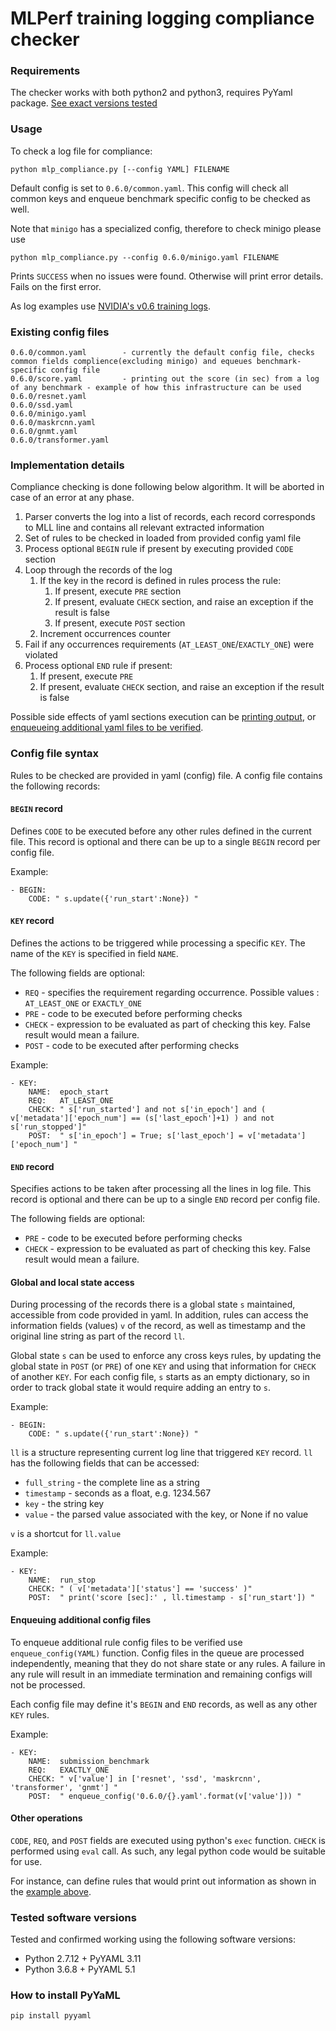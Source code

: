 # MLPerf training logging compliance checker

### Requirements
The checker works with both python2 and python3, requires PyYaml package.
[See exact versions tested](#tested-software-versions)

### Usage

To check a log file for compliance:

    python mlp_compliance.py [--config YAML] FILENAME

Default config is set to `0.6.0/common.yaml`. This config will check all common keys and enqueue benchmark specific config to be checked as well.

Note that `minigo` has a specialized config, therefore to check minigo please use

    python mlp_compliance.py --config 0.6.0/minigo.yaml FILENAME 


Prints `SUCCESS` when no issues were found. Otherwise will print error details.
Fails on the first error.

As log examples use [NVIDIA's v0.6 training logs](https://github.com/mlperf/training_results_v0.6/tree/master/NVIDIA/results).

### Existing config files

    0.6.0/common.yaml        - currently the default config file, checks common fields complience(excluding minigo) and equeues benchmark-specific config file
    0.6.0/score.yaml         - printing out the score (in sec) from a log of any benchmark - example of how this infrastructure can be used
    0.6.0/resnet.yaml        
    0.6.0/ssd.yaml
    0.6.0/minigo.yaml
    0.6.0/maskrcnn.yaml
    0.6.0/gnmt.yaml
    0.6.0/transformer.yaml

### Implementation details
Compliance checking is done following below algorithm. It will be aborted in case of an error at any phase.

1. Parser converts the log into a list of records, each record corresponds to MLL 
   line and contains all relevant extracted information
2. Set of rules to be checked in loaded from provided config yaml file
3. Process optional `BEGIN` rule if present by executing provided `CODE` section
4. Loop through the records of the log
   1. If the key in the record is defined in rules process the rule:
      1. If present, execute `PRE` section
      2. If present, evaluate `CHECK` section, and raise an exception if the result is false
      3. If present, execute `POST` section
   2. Increment occurrences counter
5. Fail if any occurrences requirements (`AT_LEAST_ONE`/`EXACTLY_ONE`) were violated
6. Process optional `END` rule if present:
   1. If present, execute `PRE`
   2. If present, evaluate `CHECK` section, and raise an exception if the result is false

Possible side effects of yaml sections execution can be [printing output](#other-operations), or [enqueueing 
additional yaml files to be verified](#enqueuing-additional-config-files).

### Config file syntax
Rules to be checked are provided in yaml (config) file. A config file contains the following records:

#### `BEGIN` record
Defines `CODE` to be executed before any other rules defined in the current file. This record is optional
and there can be up to a single `BEGIN` record per config file. 

Example:

    - BEGIN:
        CODE: " s.update({'run_start':None}) "


#### `KEY` record
Defines the actions to be triggered while processing a specific `KEY`. The name of the `KEY` is specified in field `NAME`.

The following fields are optional:
- `REQ` - specifies the requirement regarding occurrence. Possible values : `AT_LEAST_ONE` or `EXACTLY_ONE`
- `PRE` - code to be executed before performing checks
- `CHECK` - expression to be evaluated as part of checking this key. False result would mean a failure.
- `POST` - code to be executed after performing checks

Example:

    - KEY:
        NAME:  epoch_start
        REQ:   AT_LEAST_ONE
        CHECK: " s['run_started'] and not s['in_epoch'] and ( v['metadata']['epoch_num'] == (s['last_epoch']+1) ) and not s['run_stopped']"
        POST:  " s['in_epoch'] = True; s['last_epoch'] = v['metadata']['epoch_num'] "


#### `END` record
Specifies actions to be taken after processing all the lines in log file. This record is optional and
there can be up to a single `END` record per config file.

The following fields are optional:
- `PRE` - code to be executed before performing checks
- `CHECK` - expression to be evaluated as part of checking this key. False result would mean a failure.

#### Global and local state access

During processing of the records there is a global state `s` maintained, accessible from 
code provided in yaml. In addition, rules can access the information fields (values) `v`
of the record, as well as timestamp and the original line string as part of the record `ll`.

Global state `s` can be used to enforce any cross keys rules, by updating the global state 
in `POST` (or `PRE`) of one `KEY` and using that information for `CHECK` of another `KEY`.
For each config file, `s` starts as an empty dictionary, so in order to track global state 
it would require adding an entry to `s`. 

Example:

    - BEGIN:
        CODE: " s.update({'run_start':None}) "

`ll` is a structure representing current log line that triggered `KEY` record. `ll` has the following fields
that can be accessed:
- `full_string` - the complete line as a string
- `timestamp` - seconds as a float, e.g. 1234.567
- `key` - the string key
- `value` - the parsed value associated with the key, or None if no value

`v` is a shortcut for `ll.value`

Example:

    - KEY:
        NAME:  run_stop
        CHECK: " ( v['metadata']['status'] == 'success' )"
        POST:  " print('score [sec]:' , ll.timestamp - s['run_start']) "



#### Enqueuing additional config files

To enqueue additional rule config files to be verified use `enqueue_config(YAML)` function.
Config files in the queue are processed independently, meaning that they do not share state or any rules.
A failure in any rule will result in an immediate termination and remaining configs will not be processed.

Each config file may define it's `BEGIN` and `END` records, as well as any other `KEY` rules.

Example: 

    - KEY:
        NAME:  submission_benchmark
        REQ:   EXACTLY_ONE
        CHECK: " v['value'] in ['resnet', 'ssd', 'maskrcnn', 'transformer', 'gnmt'] "
        POST:  " enqueue_config('0.6.0/{}.yaml'.format(v['value'])) "


#### Other operations

`CODE`, `REQ`, and `POST` fields are executed using python's `exec` function. `CHECK` is performed
using `eval` call. As such, any legal python code would be suitable for use. 

For instance, can define rules that would print out information as shown in the [example above](#global-and-local-state-access).


### Tested software versions
Tested and confirmed working using the following software versions:
- Python 2.7.12 + PyYAML 3.11
- Python 3.6.8  + PyYAML 5.1

### How to install PyYaML

    pip install pyyaml
